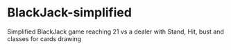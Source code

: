 # BlackJack-simplified
Simplified BlackJack game reaching 21 vs a dealer with Stand, Hit, bust and classes for cards drawing
